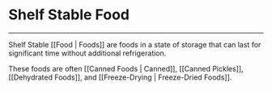 # Shelf Stable Food
---
Shelf Stable [[Food | Foods]] are foods in a state of storage that can last for significant time without additional refrigeration.

These foods are often [[Canned Foods | Canned]], [[Canned Pickles]], [[Dehydrated Foods]], and [[Freeze-Drying | Freeze-Dried Foods]].